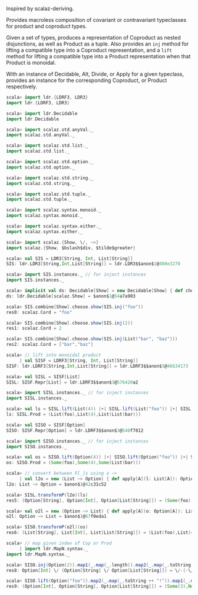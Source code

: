 Inspired by scalaz-deriving.

Provides macroless composition of covariant or contravariant
typeclasses for product and coproduct types.

Given a set of types, produces a representation of Coproduct as nested disjunctions,
as well as Product as a tuple. Also provides an `inj` method for lifting a compatible type
into a Coproduct representation, and a `lift` method for lifting a compatible type
into a Product representation when that Product is monoidal.

With an instance of Decidable, Alt, Divide, or Apply for a given typeclass,
provides an instance for the corresponding Coproduct, or Product respectively.

```scala
scala> import ldr.{LDRF3, LDR3}
import ldr.{LDRF3, LDR3}

scala> import ldr.Decidable
import ldr.Decidable

scala> import scalaz.std.anyVal._
import scalaz.std.anyVal._

scala> import scalaz.std.list._
import scalaz.std.list._

scala> import scalaz.std.option._
import scalaz.std.option._

scala> import scalaz.std.string._
import scalaz.std.string._

scala> import scalaz.std.tuple._
import scalaz.std.tuple._

scala> import scalaz.syntax.monoid._
import scalaz.syntax.monoid._

scala> import scalaz.syntax.either._
import scalaz.syntax.either._

scala> import scalaz.{Show, \/, ~>}
import scalaz.{Show, $bslash$div, $tilde$greater}

scala> val SIS = LDR3[String, Int, List[String]]
SIS: ldr.LDR3[String,Int,List[String]] = ldr.LDR3$$anon$1@408e3270

scala> import SIS.instances._ // for inject instances
import SIS.instances._

scala> implicit val ds: Decidable[Show] = new Decidable[Show] { def choose2[Z, A1, A2](a1: => Show[A1], a2: =>Show[A2])(f: Z => (A1 \/ A2)): Show[Z] = Show.show[Z]((z: Z) => f(z).fold(a1.show(_), a2.show(_))) }
ds: ldr.Decidable[scalaz.Show] = $anon$1@54a7a903

scala> SIS.combine[Show].choose.show(SIS.inj("foo"))
res0: scalaz.Cord = "foo"

scala> SIS.combine[Show].choose.show(SIS.inj(2))
res1: scalaz.Cord = 2

scala> SIS.combine[Show].choose.show(SIS.inj(List("bar", "baz")))
res2: scalaz.Cord = ["bar","baz"]

scala> // lift into monoidal product
     | val SISF = LDRF3[String, Int, List[String]]
SISF: ldr.LDRF3[String,Int,List[String]] = ldr.LDRF3$$anon$5@46634173

scala> val SISL = SISF[List]
SISL: SISF.Repr[List] = ldr.LDRF3$$anon$3@576420a2

scala> import SISL.instances._ // for inject instances
import SISL.instances._

scala> val ls = SISL.lift(List(4)) |+| SISL.lift(List("foo")) |+| SISL.lift(List(List("bar")))
ls: SISL.Prod = (List(foo),List(4),List(List(bar)))

scala> val SISO = SISF[Option]
SISO: SISF.Repr[Option] = ldr.LDRF3$$anon$3@540f7812

scala> import SISO.instances._ // for inject instances
import SISO.instances._

scala> val os = SISO.lift(Option(4)) |+| SISO.lift(Option("foo")) |+| SISO.lift(Option(List("bar")))
os: SISO.Prod = (Some(foo),Some(4),Some(List(bar)))

scala> // convert between F[_]s using a ~>
     | val l2o = new (List ~> Option) { def apply[A](l: List[A]): Option[A] = l.headOption }
l2o: List ~> Option = $anon$1@42c31c52

scala> SISL.transformP(l2o)(ls)
res5: (Option[String], Option[Int], Option[List[String]]) = (Some(foo),Some(4),Some(List(bar)))

scala> val o2l = new (Option ~> List) { def apply[A](o: Option[A]): List[A] = o.toList }
o2l: Option ~> List = $anon$1@67f0eda1

scala> SISO.transformP(o2l)(os)
res6: (List[String], List[Int], List[List[String]]) = (List(foo),List(4),List(List(bar)))

scala> // map given index of Cop or Prod
     | import ldr.MapN.syntax._
import ldr.MapN.syntax._

scala> SISO.inj(Option(2)).map1(_.map(_.length)).map2(_.map(_.toString ++ "!"))
res8: Option[Int] \/ (Option[String] \/ Option[List[String]]) = \/-(-\/(Some(2!)))

scala> SISO.lift(Option("foo")).map2(_.map(_.toString ++ "!")).map1(_.map(_.length))
res9: (Option[Int], Option[String], Option[List[String]]) = (Some(3),None,None)
```
